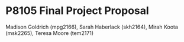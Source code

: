 P8105 Final Project Proposal
================
Madison Goldrich (mpg2166), Sarah Haberlack (skh2164), Mirah Koota
(msk2265), Teresa Moore (tem2171)

